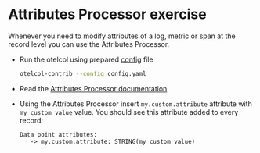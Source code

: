 # Attributes Processor exercise

Whenever you need to modify attributes of a log, metric or span at the record level you can use the Attributes Processor.

* Run the otelcol using prepared [config](config.yaml) file

  ```bash
  otelcol-contrib --config config.yaml
  ```

* Read the [Attributes Processor documentation](https://github.com/open-telemetry/opentelemetry-collector-contrib/tree/v0.51.0/processor/attributesprocessor)

* Using the Attributes Processor insert `my.custom.attribute` attribute with `my custom value` value. You should see this attribute added to every record:

  ```text
  Data point attributes:
     -> my.custom.attribute: STRING(my custom value)
  ```

